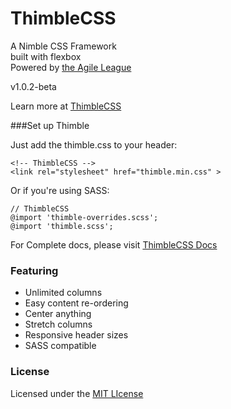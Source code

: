 ThimbleCSS
==============

A Nimble CSS Framework  
built with flexbox  
Powered by [the Agile League](http://agileleague.com/)

v1.0.2-beta  

Learn more at [ThimbleCSS](http://thimblecss.com/)



###Set up Thimble

Just add the thimble.css to your header:<br />

```
<!-- ThimbleCSS -->
<link rel="stylesheet" href="thimble.min.css" >
```

Or if you're using SASS:
```
// ThimbleCSS
@import 'thimble-overrides.scss';
@import 'thimble.scss';
```

For Complete docs, please visit [ThimbleCSS Docs](http://thimblecss.com/docs)



### Featuring
* Unlimited columns
* Easy content re-ordering
* Center anything
* Stretch columns
* Responsive header sizes
* SASS compatible



### License

Licensed under the [MIT LIcense](http://opensource.org/licenses/MIT)
